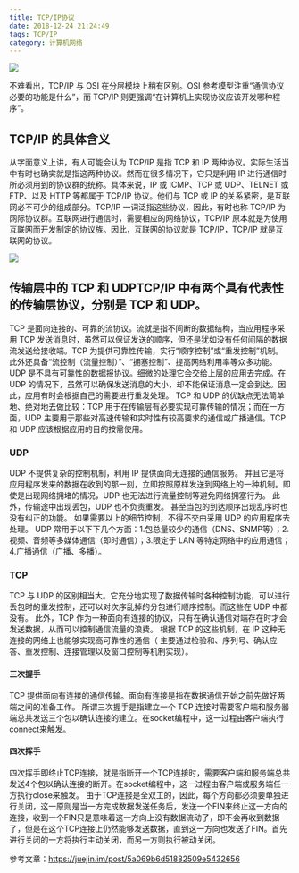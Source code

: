 ```yaml
---
title: TCP/IP协议
date: 2018-12-24 21:24:49
tags: TCP/IP
category: 计算机网络
---
```


![](http://119.29.18.20/img/TCP.jpg)

不难看出，TCP/IP 与 OSI 在分层模块上稍有区别。OSI 参考模型注重“通信协议必要的功能是什么”，而 TCP/IP 则更强调“在计算机上实现协议应该开发哪种程序”。

## TCP/IP 的具体含义
从字面意义上讲，有人可能会认为 TCP/IP 是指 TCP 和 IP 两种协议。实际生活当中有时也确实就是指这两种协议。然而在很多情况下，它只是利用 IP 进行通信时所必须用到的协议群的统称。具体来说，IP 或 ICMP、TCP 或 UDP、TELNET 或 FTP、以及 HTTP 等都属于 TCP/IP 协议。他们与 TCP 或 IP 的关系紧密，是互联网必不可少的组成部分。TCP/IP 一词泛指这些协议，因此，有时也称 TCP/IP 为网际协议群。互联网进行通信时，需要相应的网络协议，TCP/IP 原本就是为使用互联网而开发制定的协议族。因此，互联网的协议就是 TCP/IP，TCP/IP 就是互联网的协议。

![](http://119.29.18.20/img/TCP2.jpg)

## 传输层中的 TCP 和 UDPTCP/IP 中有两个具有代表性的传输层协议，分别是 TCP 和 UDP。

TCP 是面向连接的、可靠的流协议。流就是指不间断的数据结构，当应用程序采用 TCP 发送消息时，虽然可以保证发送的顺序，但还是犹如没有任何间隔的数据流发送给接收端。TCP 为提供可靠性传输，实行“顺序控制”或“重发控制”机制。此外还具备“流控制（流量控制）”、“拥塞控制”、提高网络利用率等众多功能。
UDP 是不具有可靠性的数据报协议。细微的处理它会交给上层的应用去完成。在 UDP 的情况下，虽然可以确保发送消息的大小，却不能保证消息一定会到达。因此，应用有时会根据自己的需要进行重发处理。
TCP 和 UDP 的优缺点无法简单地、绝对地去做比较：TCP 用于在传输层有必要实现可靠传输的情况；而在一方面，UDP 主要用于那些对高速传输和实时性有较高要求的通信或广播通信。TCP 和 UDP 应该根据应用的目的按需使用。

### UDP
UDP 不提供复杂的控制机制，利用 IP 提供面向无连接的通信服务。
并且它是将应用程序发来的数据在收到的那一刻，立即按照原样发送到网络上的一种机制。即使是出现网络拥堵的情况，UDP 也无法进行流量控制等避免网络拥塞行为。
此外，传输途中出现丢包，UDP 也不负责重发。
甚至当包的到达顺序出现乱序时也没有纠正的功能。
如果需要以上的细节控制，不得不交由采用 UDP 的应用程序去处理。
UDP 常用于以下下几个方面：1.包总量较少的通信（DNS、SNMP等）；2.视频、音频等多媒体通信（即时通信）；3.限定于 LAN 等特定网络中的应用通信；4.广播通信（广播、多播）。

###  TCP
TCP 与 UDP 的区别相当大。它充分地实现了数据传输时各种控制功能，可以进行丢包时的重发控制，还可以对次序乱掉的分包进行顺序控制。而这些在 UDP 中都没有。
此外，TCP 作为一种面向有连接的协议，只有在确认通信对端存在时才会发送数据，从而可以控制通信流量的浪费。
根据 TCP 的这些机制，在 IP 这种无连接的网络上也能够实现高可靠性的通信（ 主要通过检验和、序列号、确认应答、重发控制、连接管理以及窗口控制等机制实现）。

#### 三次握手
TCP 提供面向有连接的通信传输。面向有连接是指在数据通信开始之前先做好两端之间的准备工作。
所谓三次握手是指建立一个 TCP 连接时需要客户端和服务器端总共发送三个包以确认连接的建立。在socket编程中，这一过程由客户端执行connect来触发。


#### 四次挥手
四次挥手即终止TCP连接，就是指断开一个TCP连接时，需要客户端和服务端总共发送4个包以确认连接的断开。在socket编程中，这一过程由客户端或服务端任一方执行close来触发。
由于TCP连接是全双工的，因此，每个方向都必须要单独进行关闭，这一原则是当一方完成数据发送任务后，发送一个FIN来终止这一方向的连接，收到一个FIN只是意味着这一方向上没有数据流动了，即不会再收到数据了，但是在这个TCP连接上仍然能够发送数据，直到这一方向也发送了FIN。首先进行关闭的一方将执行主动关闭，而另一方则执行被动关闭。



参考文章：https://juejin.im/post/5a069b6d51882509e5432656



